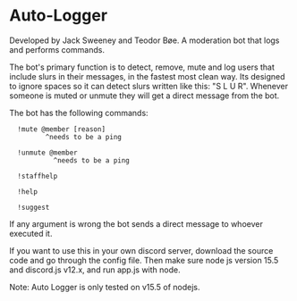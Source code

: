 # Auto-Logger
Developed by Jack Sweeney and Teodor Bøe. A moderation bot that logs and performs commands.

The bot's primary function is to detect, remove, mute and log users that include slurs in their messages, in the fastest most clean way.
Its designed to ignore spaces so it can detect slurs written like this: "S  L U   R".
Whenever someone is muted or unmute they will get a direct message from the bot.

The bot has the following commands:

      !mute @member [reason]
             ^needs to be a ping
      
      !unmute @member
               ^needs to be a ping

      !staffhelp

      !help

      !suggest

If any argument is wrong the bot sends a direct message to whoever executed it.

If you want to use this in your own discord server, download the source code and go through the config file.
Then make sure node js version 15.5 and discord.js v12.x, and run app.js with node.

Note: Auto Logger is only tested on v15.5 of nodejs.
